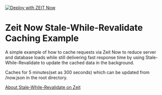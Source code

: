 [![Deploy with ZEIT Now](https://zeit.co/button)](https://zeit.co/new/project?template=https://github.com/ThatGuySam/zeit-now-stale-example)


# Zeit Now Stale-While-Revalidate Caching Example


A simple example of how to cache requests via Zeit Now to reduce server and database loads while still delivering fast response time by using Stale-While-Revalidate to update the cached data in the background. 

Caches for 5 minutes(set as 300 seconds) which can be updated from /now.json in the root directory. 


[About Stale-While-Revalidate on Zeit](https://zeit.co/docs/v2/network/caching#stale-while-revalidate)


